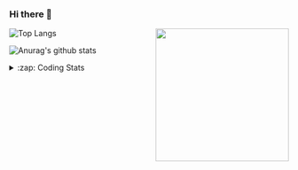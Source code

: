 ### Hi there 👋

<!--
**tao8687/tao8687** is a ✨ _special_ ✨ repository because its `README.md` (this file) appears on your GitHub profile.

Here are some ideas to get you started:

- 🔭 I’m currently working on ...
- 🌱 I’m currently learning ...
- 👯 I’m looking to collaborate on ...
- 🤔 I’m looking for help with ...
- 💬 Ask me about ...
- 📫 How to reach me: ...
- 😄 Pronouns: ...
- ⚡ Fun fact: ...
-->

<img align='right' src="https://media.giphy.com/media/M9gbBd9nbDrOTu1Mqx/giphy.gif" width="240">

  
![Top Langs](https://github-readme-stats.vercel.app/api/top-langs/?username=tao8687&layout=compact&title_color=23238E&text_color=A67D3D)

![Anurag's github stats](https://github-readme-stats.vercel.app/api?username=tao8687&show_icons=true&&text_color=A67D3D&title_color=23238E&show_icons=false&count_private=true&hide=stars)

<details>
  <summary>:zap: Coding Stats</summary>
  <br>
    
<!--START_SECTION:waka-->

```txt
From: 27 November 2023 - To: 04 December 2023

CMake         1 hr 35 mins    ████████░░░░░░░░░░░░░░░░░   32.06 %
C++           1 hr 8 mins     █████▓░░░░░░░░░░░░░░░░░░░   23.05 %
Markdown      1 hr 3 mins     █████▒░░░░░░░░░░░░░░░░░░░   21.24 %
Other         23 mins         ██░░░░░░░░░░░░░░░░░░░░░░░   07.72 %
XML           15 mins         █▒░░░░░░░░░░░░░░░░░░░░░░░   05.03 %
```

<!--END_SECTION:waka-->
</details>
